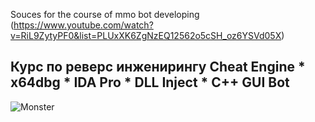 Souces for the course of mmo bot developing (https://www.youtube.com/watch?v=RiL9ZytyPF0&list=PLUxXK6ZgNzEQ12562o5cSH_oz6YSVd05X)
## Курс по реверс инженирингу Cheat Engine * x64dbg * IDA Pro * DLL Inject * C++ GUI Bot
![Monster](https://i.imgur.com/6xKlEz1.jpeg)
